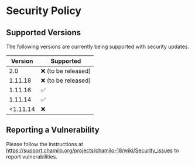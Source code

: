 # Security Policy

## Supported Versions
The following versions are currently being supported with security updates.

| Version | Supported          |
| ------- | ------------------ |
| 2.0     | :x: (to be released) |
| 1.11.18 | :x: (to be released) |
| 1.11.16 | :white_check_mark: |
| 1.11.14 | :white_check_mark: |
| <1.11.14 | :x: |

## Reporting a Vulnerability

Please follow the instructions at https://support.chamilo.org/projects/chamilo-18/wiki/Security_issues to report vulnerabilities.
